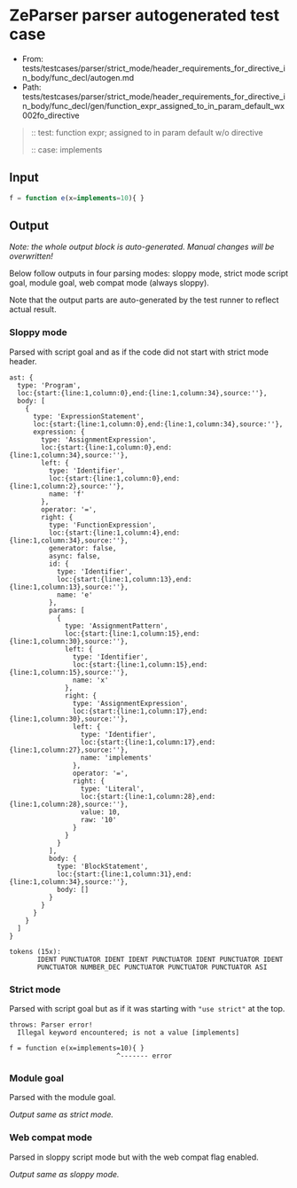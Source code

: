 # ZeParser parser autogenerated test case

- From: tests/testcases/parser/strict_mode/header_requirements_for_directive_in_body/func_decl/autogen.md
- Path: tests/testcases/parser/strict_mode/header_requirements_for_directive_in_body/func_decl/gen/function_expr_assigned_to_in_param_default_wx002fo_directive

> :: test: function expr; assigned to in param default w/o directive
>
> :: case: implements

## Input


`````js
f = function e(x=implements=10){ }
`````

## Output

_Note: the whole output block is auto-generated. Manual changes will be overwritten!_

Below follow outputs in four parsing modes: sloppy mode, strict mode script goal, module goal, web compat mode (always sloppy).

Note that the output parts are auto-generated by the test runner to reflect actual result.

### Sloppy mode

Parsed with script goal and as if the code did not start with strict mode header.

`````
ast: {
  type: 'Program',
  loc:{start:{line:1,column:0},end:{line:1,column:34},source:''},
  body: [
    {
      type: 'ExpressionStatement',
      loc:{start:{line:1,column:0},end:{line:1,column:34},source:''},
      expression: {
        type: 'AssignmentExpression',
        loc:{start:{line:1,column:0},end:{line:1,column:34},source:''},
        left: {
          type: 'Identifier',
          loc:{start:{line:1,column:0},end:{line:1,column:2},source:''},
          name: 'f'
        },
        operator: '=',
        right: {
          type: 'FunctionExpression',
          loc:{start:{line:1,column:4},end:{line:1,column:34},source:''},
          generator: false,
          async: false,
          id: {
            type: 'Identifier',
            loc:{start:{line:1,column:13},end:{line:1,column:13},source:''},
            name: 'e'
          },
          params: [
            {
              type: 'AssignmentPattern',
              loc:{start:{line:1,column:15},end:{line:1,column:30},source:''},
              left: {
                type: 'Identifier',
                loc:{start:{line:1,column:15},end:{line:1,column:15},source:''},
                name: 'x'
              },
              right: {
                type: 'AssignmentExpression',
                loc:{start:{line:1,column:17},end:{line:1,column:30},source:''},
                left: {
                  type: 'Identifier',
                  loc:{start:{line:1,column:17},end:{line:1,column:27},source:''},
                  name: 'implements'
                },
                operator: '=',
                right: {
                  type: 'Literal',
                  loc:{start:{line:1,column:28},end:{line:1,column:28},source:''},
                  value: 10,
                  raw: '10'
                }
              }
            }
          ],
          body: {
            type: 'BlockStatement',
            loc:{start:{line:1,column:31},end:{line:1,column:34},source:''},
            body: []
          }
        }
      }
    }
  ]
}

tokens (15x):
       IDENT PUNCTUATOR IDENT IDENT PUNCTUATOR IDENT PUNCTUATOR IDENT
       PUNCTUATOR NUMBER_DEC PUNCTUATOR PUNCTUATOR PUNCTUATOR ASI
`````

### Strict mode

Parsed with script goal but as if it was starting with `"use strict"` at the top.

`````
throws: Parser error!
  Illegal keyword encountered; is not a value [implements]

f = function e(x=implements=10){ }
                           ^------- error
`````


### Module goal

Parsed with the module goal.

_Output same as strict mode._

### Web compat mode

Parsed in sloppy script mode but with the web compat flag enabled.

_Output same as sloppy mode._

